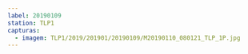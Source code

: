 ```yaml
---
label: 20190109
station: TLP1
capturas:
  - imagem: TLP1/2019/201901/20190109/M20190110_080121_TLP_1P.jpg
---
```

